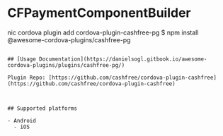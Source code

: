 # CFPaymentComponentBuilder
nic cordova plugin add cordova-plugin-cashfree-pg
$ npm install @awesome-cordova-plugins/cashfree-pg
```

## [Usage Documentation](https://danielsogl.gitbook.io/awesome-cordova-plugins/plugins/cashfree-pg/)

Plugin Repo: [https://github.com/cashfree/cordova-plugin-cashfree](https://github.com/cashfree/cordova-plugin-cashfree)



## Supported platforms

- Android
  - iOS
  


